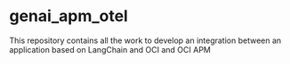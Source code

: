 # genai_apm_otel
This repository contains all the work to develop an integration between an application based on LangChain and OCI and OCI APM
